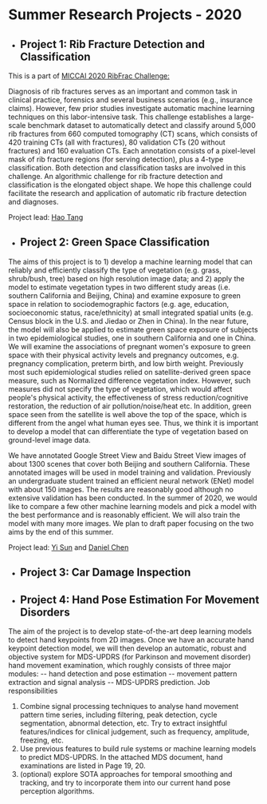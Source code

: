 # Summer Research Projects - 2020


* ## Project 1:  Rib Fracture Detection and Classification

This is a part of [MICCAI 2020 RibFrac Challenge:](https://ribfrac.grand-challenge.org/overview)

Diagnosis of rib fractures serves as an important and common task in clinical practice, forensics and several business scenarios (e.g., insurance claims). However, few prior studies investigate automatic machine learning techniques on this labor-intensive task. This challenge establishes a large-scale benchmark dataset to automatically detect and classify around 5,000 rib fractures from 660 computed tomography (CT) scans, which consists of 420 training CTs (all with fractures), 80 validation CTs (20 without fractures) and 160 evaluation CTs. Each annotation consists of a pixel-level mask of rib fracture regions (for serving detection), plus a 4-type classification. Both detection and classification tasks are involved in this challenge. An algorithmic challenge for rib fracture detection and classification is the elongated object shape. We hope this challenge could facilitate the research and application of automatic rib fracture detection and diagnoses.  

Project lead: [Hao Tang](mailto:htang6@uci.edu)

* ## Project 2: Green Space Classification

The aims of this project is to 1) develop a machine learning model that can reliably and efficiently classify the type of vegetation (e.g. grass, shrub/bush, tree) based on high resolution image data; and 2) apply the model to estimate vegetation types in two different study areas (i.e. southern California and Beijing, China) and examine exposure to green space in relation to sociodemographic factors (e.g. age, education, socioeconomic status, race/ethnicity) at small integrated spatial units (e.g. Census block in the U.S. and Jiedao or Zhen in China).  In the near future, the model will also be applied to estimate green space exposure of subjects in two epidemiological studies, one in southern California and one in China.  We will examine the associations of pregnant women's exposure to green space with their physical activity levels and pregnancy outcomes, e.g. pregnancy complication, preterm birth, and low birth weight.  Previously most such epidemiological studies relied on satellite-derived green space measure, such as Normalized difference vegetation index.  However, such measures did not specify the type of vegetation, which would affect people's physical activity, the effectiveness of stress reduction/cognitive restoration, the reduction of air pollution/noise/heat etc.  In addition, green space seen from the satellite is well above the top of the space, which is different from the angel what human eyes see.  Thus, we think it is important to develop a model that can differentiate the type of vegetation based on ground-level image data.

We have annotated Google Street View and Baidu Street View images of about 1300 scenes that cover both Beijing and southern California.   These annotated images will be used in model training and validation.  Previously an undergraduate student trained an efficient neural network (ENet) model with about 150 images.  The results are reasonably good although no extensive validation has been conducted.  In the summer of 2020, we would like to compare a few other machine learning models and pick a model with the best performance and is reasonably efficient.  We will also train the model with many more images.  We plan to draft paper focusing on the two aims  by the end of this summer.

Project lead: [Yi Sun](mailto:suny16@uci.edu) and [Daniel Chen](mailto:liangjc2@uci.edu)

* ## Project 3: Car Damage Inspection



* ## Project 4: Hand Pose Estimation For Movement Disorders

The aim of the project is to develop state-of-the-art deep learning models to detect hand keypoints from 2D images. Once we have an accurate hand keypoint detection model, we will then develop an automatic, robust and objective system for MDS-UPDRS (for Parkinson and movement disorder) hand movement examination, which roughly consists of three major modules: 
-- hand detection and pose estimation
-- movement pattern extraction and signal analysis
-- MDS-UPDRS prediction. 
Job responsibilities
1. Combine signal processing techniques to analyse hand movement pattern time series, including filtering, peak detection, cycle segmentation, abnormal detection, etc. Try to extract insightful features/indices for clinical judgement, such as frequency, amplitude, freezing, etc.
2. Use previous features to build rule systems or machine learning models to predict MDS-UPDRS. In the attached MDS document, hand examinations are listed in Page 19, 20. 
3. (optional) explore SOTA approaches for temporal smoothing and tracking, and try to incorporate them into our current hand pose perception algorithms.


